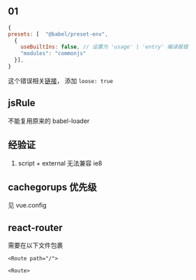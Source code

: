 ## 01

```js
{
presets: [  "@babel/preset-env",
  {
    useBuiltIns: false, // 设置为 'usage' | 'entry' 编译报错
    "modules": "commonjs"
  }],
}
```
这个错误相关[链接](https://github.com/zloirock/core-js/issues/410#issuecomment-396192746)， 添加 `loose: true`


## jsRule
不能复用原来的 babel-loader

## 经验证
1. script + external 无法兼容 ie8


## cachegorups 优先级
见 vue.config


## react-router 
需要在以下文件包裹
```
<Route path="/">

<Route>
```